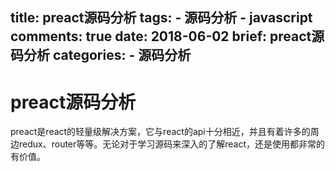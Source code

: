 title: preact源码分析
tags:
    - 源码分析
    - javascript
comments: true
date: 2018-06-02
brief: preact源码分析
categories:
    - 源码分析
---
# preact源码分析

preact是react的轻量级解决方案，它与react的api十分相近，并且有着许多的周边redux、router等等。无论对于学习源码来深入的了解react，还是使用都非常的有价值。

<!-- more -->